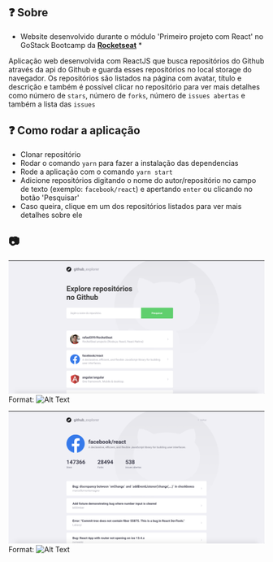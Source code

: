 ## :question: Sobre

* Website desenvolvido durante o módulo 'Primeiro projeto com React' no GoStack Bootcamp da **[Rocketseat](https://rocketseat.com.br/)** *

Aplicação web desenvolvida com ReactJS que busca repositórios do Github através da api do Github e guarda esses repositórios no local storage do navegador.
Os repositórios são listados na página com avatar, título e descrição e também é possível clicar no repositório para ver mais detalhes como número de `stars`, número de `forks`, número de `issues abertas` e também a lista das `issues`

## :question: Como rodar a aplicação

- Clonar repositório
- Rodar o comando `yarn` para fazer a instalação das dependencias
- Rode a aplicação com o comando `yarn start`
- Adicione repositórios digitando o nome do autor/repositório no campo de texto (exemplo: `facebook/react`) e apertando `enter` ou clicando no botão 'Pesquisar'
- Caso queira, clique em um dos repositórios listados para ver mais detalhes sobre ele

## :camera:
![ScreenShot 1](./src/assets/ss1.png)
Format: ![Alt Text](url)

![ScreenShot 2](./src/assets/ss2.png)
Format: ![Alt Text](url)
